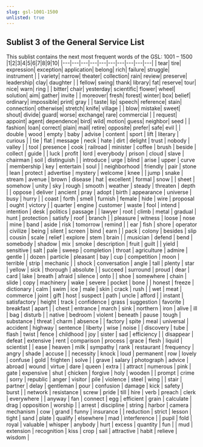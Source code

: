 ```yaml
---
slug: gsl-1001-1500
unlisted: true
---
```


## Sublist 3 of the General Service List
This sublist contains the next most frequent words of the GSL: 1001 – 1500
|1|2|3|4|5|6|7|8|9|10|
|---|---|---|---|---|---|---|---|---|---|
| tear| tire| expression| exception| application| belong| rich| failure| struggle| instrument |
| variety| narrow| theater| collection| rain| review| preserve| leadership| clay| daughter |
| fellow| swing| thank| library| fat| reserve| tour| nice| warn| ring |
| bitter| chair| yesterday| scientific| flower| wheel| solution| aim| gather| invite |
| moreover| fresh| forest| winter| box| belief| ordinary| impossible| print| gray |
| taste| lip| speech| reference| stain| connection| otherwise| stretch| knife| village |
| blow| mistake| sweet| shout| divide| guard| worse| exchange| rare| commercial |
| request| appoint| agent| dependence| bird| wild| motion| guess| neighbor| seed |
| fashion| loan| correct| plain| mail| retire| opposite| prefer| safe| evil |
| double | wood | empty | baby | advise | content | sport | lift | literary | curious |
| tie | flat | message | neck | hate | dirt | delight | trust | nobody | valley |
| tool | presence | cook | railroad | minister | coffee | brush | beside | collect | guide |
| luck | profit | lord | everybody | prison | cloud | slave | chairman | soil | distinguish |
| introduce | urge | blind | arise | upper | curve | membership | key | entertain | soul |
| neighborhood | friendly | pair | stone | lean | protect | advertise | mystery | welcome | knee |
| jump | snake | stream | avenue | brown | disease | hat | excellent | formal | snow |
| sheet | somehow | unity | sky | rough | smooth | weather | steady | threaten | depth |
| oppose | deliver | ancient | pray | adopt | birth | appearance | universe | busy | hurry |
| coast | forth | smell | furnish | female | hide | wire | proposal | ought | victory |
| quarter | engine | customer | waste | fool | intend | intention | desk | politics | passage |
| lawyer | root | climb | metal | gradual | hunt | protection | satisfy | roof | branch |
| pleasure | witness | loose | nose | mine | band | aside | risk | tomorrow | remind |
| ear | fish | shore | operator | civilize | being | silent | screen | bind | earn |
| pack | colony | besides | slip | cousin | scale | relief | explore | stem | brain |
| musician | defend | bend | somebody | shadow | mix | smoke | description | fruit | guilt |
| yield | sensitive | salt | pale | sweep | completion | throat | agriculture | admire | gentle |
| dozen | particle | pleasant | bay | cup | competition | moon | terrible | strip | mechanic |
| shock | conversation | angle | tall | plenty | star | yellow | sick | thorough | absolute |
| succeed | surround | proud | dear | card | lake | breath | afraid | silence | onto |
| shoe | somewhere | chain | slide | copy | machinery | wake | severe | pocket | bone |
| honest | freeze | dictionary | calm | swim | ice | male | skin | crack | rush |
| wet | meat | commerce | joint | gift | host | suspect | path | uncle | afford |
| instant | satisfactory | height | track | confidence | grass | suggestion | favorite | breakfast | apart |
| chest | entrance | march | sink | northern | iron | alive | ill | bag | disturb |
| native | bedroom | violent | beneath | pause | tough | substance | threat | charm | absence |
| factory | spite | meal | universal | accident | highway | sentence | liberty | wise | noise |
| discovery | tube | flash | twist | fence | childhood | joy | sister | sad | efficiency |
| disappear | defeat | extensive | rent | comparison | process | grace | flesh | liquid | scientist |
| ease | heaven | milk | sympathy | rank | restaurant | frequency | angry | shade | accuse |
| necessity | knock | loud | permanent | row | lovely | confuse | gold | frighten | solve |
| grave | salary | photograph | advice | abroad | wound | virtue | dare | queen | extra |
| attract | numerous | pink | gate | expensive | shut | chicken | forgive | holy | wooden |
| prompt | crime | sorry | republic | anger | visitor | pile | violence | steel | wing |
| stair | partner | delay | gentleman | pour | confusion | damage | kick | safety | burst |
| network | resistance | screw | pride | till | hire | verb | preach | clerk | everywhere |
| anyway | fan | connect | egg | efficient | grain | calculate | drag | opposition | worship |
| arrest | discipline | string | harbor | camera | mechanism | cow | grand | funny | insurance |
| reduction | strict | lesson | tight | sand | plate | qualify | elsewhere | mad | interference |
| pupil | fold | royal | valuable | whisper | anybody | hurt | excess | quantity | fun |
| mud | extension | recognition | kiss | crop | sail | attractive | habit | relieve | wisdom |
